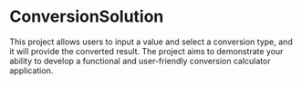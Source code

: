 # ConversionSolution
This project allows users to input a value and select a conversion type, and it will provide the converted result. The project aims to demonstrate your ability to develop a functional and user-friendly conversion calculator application.

